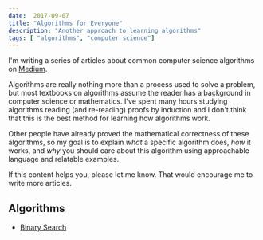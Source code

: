 ```yaml
---
date:  2017-09-07
title: "Algorithms for Everyone"
description: "Another approach to learning algorithms"
tags: [ "algorithms", "computer science"]
---
```


I'm writing a series of articles about common computer science algorithms
on [Medium](https://medium.com/@uncompiled).

Algorithms are really nothing more than a process used to solve a problem,
but most textbooks on algorithms assume the reader has a background in
computer science or mathematics.  I've spent many hours studying
algorithms reading (and re-reading) proofs by induction and I don't think
that this is the best method for learning how algorithms work.

Other people have already proved the mathematical correctness of these
algorithms, so my goal is to explain *what* a specific algorithm does,
*how* it works, and *why* you should care about this algorithm using
approachable language and relatable examples.

If this content helps you, please let me know.  That would encourage me
to write more articles.

## Algorithms

- [Binary Search](https://medium.com/@uncompiled/binary-search-b8f8efcea0f8)

